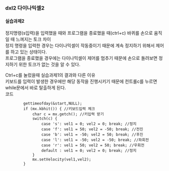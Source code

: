 ### dxl2 다이나믹셀2  

#### 실습과제2  

정지명령(s입력)을 입력했을 때와 프로그램을 종료했을 때(ctrl+c) 바퀴를 손으로 움직일 때 느껴지는 토크 차이  
정지 명령을 입력한 경우는 다이나믹셀이 작동중이기 때문에 계속 정지하기 위해서 제어를 하고 있는 상태이다.  
프로그램을 종료했을 경우에는 다이나믹셀이 제어를 멈추기 때문에 손으로 돌려보면 정지하기 위한 토크가 없는 것을 알 수 있다.  

Ctrl+c를 눌렀을때 실습과제1의 결과와 다른 이유  
키보드를 입력이 발생한 경우에만 해당 동작을 진행시키기 때문에 컨트롤c를 누르면 while문에서 바로 탈출하게 된다.  
코드  
```
        gettimeofday(&start,NULL);
        if (mx.kbhit()) { //키보드입력 체크 
            char c = mx.getch(); //키입력 받기
            switch(c) {
                case 's': vel1 = 0; vel2 = 0; break; //정지
                case 'f': vel1 = 50; vel2 = -50; break; //전진
                case 'b': vel1 = -50; vel2 = 50; break; //후진
                case 'l': vel1 = -50; vel2 = -50; break; //좌회전
                case 'r': vel1 = 50; vel2 = 50; break; //우회전
                default : vel1 = 0; vel2 = 0; break; //정지
            }
            mx.setVelocity(vel1,vel2);
        }
```
